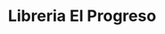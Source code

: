 ---
title: "Libreria El Progreso"
url: /jinotega/libreria-el-progreso-avenida-central/
shop: Allgemein
---